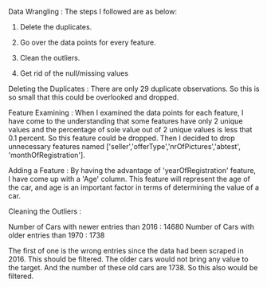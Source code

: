 
Data Wrangling : The steps I followed are as below:

1. Delete the duplicates.

2. Go over the data points for every feature.

3. Clean the outliers.

4. Get rid of the null/missing values

Deleting the Duplicates : There are only 29 duplicate observations. So this is so small that this could be overlooked and dropped.

Feature Examining : When I examined the data points for each feature, I have come to the understanding that some features have only 2 unique values and the percentage of sole value out of 2 unique values is less that 0.1 percent. So this feature could be dropped. Then I decided to drop unnecessary features named ['seller','offerType','nrOfPictures','abtest', 'monthOfRegistration'].

Adding a Feature : By having the advantage of 'yearOfRegistration' feature, I have come up with a 'Age' column. This feature will represent the age of the car, and age is an important factor in terms of determining the value of a car.

Cleaning the Outliers : 

 Number of Cars with newer entries than 2016 : 14680
 Number of Cars with older entries than 1970 : 1738
 
 The first of one is the wrong entries since the data had been scraped in 2016. This should be filtered. The older cars would not bring any value to the target. And the number of these old cars are 1738. So this also would be filtered.
 
 

